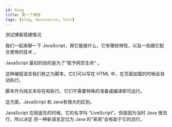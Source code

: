 ```yaml
---
id: blog
title: 第一个博客
tags: [blog, docusaurus, test]
---
```


测试博客搭建情况

<!--truncate-->

我们一起来聊一下 JavaScript，用它能做什么，它有哪些特性，以及一些跟它配合使用的技术 。

JavaScript 最初的目的是为了“赋予网页生命”  。

这种编程语言我们称之为脚本。它们可以写在 HTML 中，在页面加载的时候会自动执行。

脚本作为纯文本存在和执行。它们不需要特殊的准备或编译即可运行。  

这方面，JavaScript 和 Java有很大的区别。 



JavaScript 在刚诞生的时候，它的名字叫 “LiveScript”。但是因为当时 Java 很流行，所以决定
将一种新语言定位为 Java 的“弟弟”会有助于它的流行。  